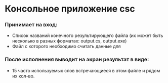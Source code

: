 # Консольное приложение csc

### Принимает на вход:
- Список названий конечного результирующего файла (их может быть несколько в разных форматах: output.cs, output.exe)
- Файл с которого необходимо считать данные для 

### После исполнения выводит на экран результат в виде:

- 15 часто используемых слов встречающиеся в этом файле и рядом их кол-во.

